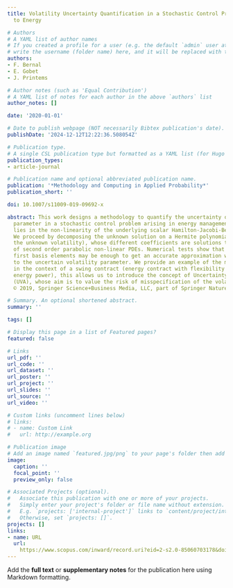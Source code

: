 ```yaml
---
title: Volatility Uncertainty Quantification in a Stochastic Control Problem Applied
  to Energy

# Authors
# A YAML list of author names
# If you created a profile for a user (e.g. the default `admin` user at `content/authors/admin/`), 
# write the username (folder name) here, and it will be replaced with their full name and linked to their profile.
authors:
- F. Bernal
- E. Gobet
- J. Printems

# Author notes (such as 'Equal Contribution')
# A YAML list of notes for each author in the above `authors` list
author_notes: []

date: '2020-01-01'

# Date to publish webpage (NOT necessarily Bibtex publication's date).
publishDate: '2024-12-12T12:22:36.508054Z'

# Publication type.
# A single CSL publication type but formatted as a YAML list (for Hugo requirements).
publication_types:
- article-journal

# Publication name and optional abbreviated publication name.
publication: '*Methodology and Computing in Applied Probability*'
publication_short: ''

doi: 10.1007/s11009-019-09692-x

abstract: This work designs a methodology to quantify the uncertainty of a volatility
  parameter in a stochastic control problem arising in energy management. The difficulty
  lies in the non-linearity of the underlying scalar Hamilton-Jacobi-Bellman equation.
  We proceed by decomposing the unknown solution on a Hermite polynomial basis (of
  the unknown volatility), whose different coefficients are solutions to a system
  of second order parabolic non-linear PDEs. Numerical tests show that computing the
  first basis elements may be enough to get an accurate approximation with respect
  to the uncertain volatility parameter. We provide an example of the methodology
  in the context of a swing contract (energy contract with flexibility in purchasing
  energy power), this allows us to introduce the concept of Uncertainty Value Adjustment
  (UVA), whose aim is to value the risk of misspecification of the volatility model.
  © 2019, Springer Science+Business Media, LLC, part of Springer Nature.

# Summary. An optional shortened abstract.
summary: ''

tags: []

# Display this page in a list of Featured pages?
featured: false

# Links
url_pdf: ''
url_code: ''
url_dataset: ''
url_poster: ''
url_project: ''
url_slides: ''
url_source: ''
url_video: ''

# Custom links (uncomment lines below)
# links:
# - name: Custom Link
#   url: http://example.org

# Publication image
# Add an image named `featured.jpg/png` to your page's folder then add a caption below.
image:
  caption: ''
  focal_point: ''
  preview_only: false

# Associated Projects (optional).
#   Associate this publication with one or more of your projects.
#   Simply enter your project's folder or file name without extension.
#   E.g. `projects: ['internal-project']` links to `content/project/internal-project/index.md`.
#   Otherwise, set `projects: []`.
projects: []
links:
- name: URL
  url: 
    https://www.scopus.com/inward/record.uri?eid=2-s2.0-85060703178&doi=10.1007%2fs11009-019-09692-x&partnerID=40&md5=44464f28e9c608f6de6fe2604cacc571
---
```


Add the **full text** or **supplementary notes** for the publication here using Markdown formatting.
